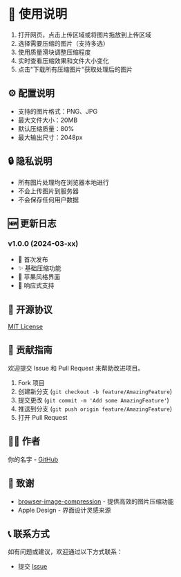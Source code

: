 # 📝 使用说明

1. 打开网页，点击上传区域或将图片拖放到上传区域
2. 选择需要压缩的图片（支持多选）
3. 使用质量滑块调整压缩程度
4. 实时查看压缩效果和文件大小变化
5. 点击"下载所有压缩图片"获取处理后的图片

## ⚙️ 配置说明

- 支持的图片格式：PNG、JPG
- 最大文件大小：20MB
- 默认压缩质量：80%
- 最大输出尺寸：2048px

## 🔒 隐私说明

- 所有图片处理均在浏览器本地进行
- 不会上传图片到服务器
- 不会保存任何用户数据

## 🆕 更新日志

### v1.0.0 (2024-03-xx)

- 🎉 首次发布
- ✨ 基础压缩功能
- 🎨 苹果风格界面
- 📱 响应式支持

## 📄 开源协议

[MIT License](LICENSE)

## 🤝 贡献指南

欢迎提交 Issue 和 Pull Request 来帮助改进项目。

1. Fork 项目
2. 创建新分支 (`git checkout -b feature/AmazingFeature`)
3. 提交更改 (`git commit -m 'Add some AmazingFeature'`)
4. 推送到分支 (`git push origin feature/AmazingFeature`)
5. 打开 Pull Request

## 👨‍💻 作者

你的名字 - [GitHub](https://github.com/你的用户名)

## 🙏 致谢

- [browser-image-compression](https://www.npmjs.com/package/browser-image-compression) - 提供高效的图片压缩功能
- Apple Design - 界面设计灵感来源

## 📞 联系方式

如有问题或建议，欢迎通过以下方式联系：

- 提交 [Issue](https://github.com/你的用户名/image-compressor/issues)
